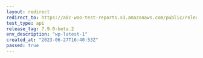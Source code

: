 ```yaml
---
layout: redirect
redirect_to: https://a8c-woo-test-reports.s3.amazonaws.com/public/release/7.9.0-beta.2/wp-latest-1/api/index.html
test_type: api
release_tag: 7.9.0-beta.2
env_description: "wp-latest-1"
created_at: "2023-06-27T16:40:53Z"
passed: true
---
```

